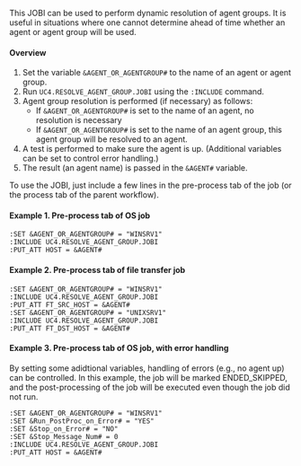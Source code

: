 This JOBI can be used to perform dynamic resolution of agent groups. It is useful in situations where one cannot determine ahead of time whether an agent or agent group will be used. 

#### Overview ####
1. Set the variable `&AGENT_OR_AGENTGROUP#` to the name of an agent or agent group.
2. Run `UC4.RESOLVE_AGENT_GROUP.JOBI` using the `:INCLUDE` command.
3. Agent group resolution is performed (if necessary) as follows:
   * If `&AGENT_OR_AGENTGROUP#` is set to the name of an agent, no resolution is necessary
   * If `&AGENT_OR_AGENTGROUP#` is set to the name of an agent group, this agent group will be resolved to an agent.
 5. A test is performed to make sure the agent is up. (Additional variables can be set to control error handling.)
 6. The result (an agent name) is passed in the `&AGENT#` variable.

To use the JOBI, just include a few lines in the pre-process tab of the job (or the process tab of the parent workflow).

#### Example 1. Pre-process tab of OS job ####
~~~~
:SET &AGENT_OR_AGENTGROUP# = "WINSRV1"
:INCLUDE UC4.RESOLVE_AGENT_GROUP.JOBI
:PUT_ATT HOST = &AGENT#
~~~~

#### Example 2. Pre-process tab of file transfer job ####
~~~~
:SET &AGENT_OR_AGENTGROUP# = "WINSRV1"
:INCLUDE UC4.RESOLVE_AGENT_GROUP.JOBI
:PUT_ATT FT_SRC_HOST = &AGENT#
:SET &AGENT_OR_AGENTGROUP# = "UNIXSRV1"
:INCLUDE UC4.RESOLVE_AGENT_GROUP.JOBI
:PUT_ATT FT_DST_HOST = &AGENT#
~~~~

#### Example 3. Pre-process tab of OS job, with error handling ####
By setting some adidtional variables, handling of errors (e.g., no agent up) can be controlled. In this example, the job will be marked ENDED_SKIPPED, and the post-processing of the job will be executed even though the job did not run.
~~~~
:SET &AGENT_OR_AGENTGROUP# = "WINSRV1"
:SET &Run_PostProc_on_Error# = "YES"
:SET &Stop_on_Error# = "NO"
:SET &Stop_Message_Num# = 0
:INCLUDE UC4.RESOLVE_AGENT_GROUP.JOBI
:PUT_ATT HOST = &AGENT#
~~~~
